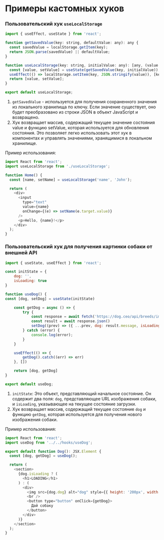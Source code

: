 # Примеры кастомных хуков

### Пользовательский хук `useLocalStorage`

```javascript
import { useEffect, useState } from 'react';

function getSavedValue(key: string, defaultValue: any): any {
  const savedValue = localStorage.getItem(key);
  return JSON.parse(savedValue) || defaultValue;
}

function useLocalStorage(key: string, initialValue: any): [any, (value: any) => void] {
  const [value, setValue] = useState(getSavedValue(key, initialValue));
  useEffect(() => localStorage.setItem(key, JSON.stringify(value)), [key, value]);
  return [value, setValue];
}

export default useLocalStorage;
```

1. `getSavedValue` - используется для получения сохраненного значения из локального хранилища по ключу. Если значение существует, оно будет преобразовано из строки JSON в объект JavaScript и возвращено. 
2. Хук возвращает массив, содержащий текущее значение состояния value и функцию setValue, которая используется для обновления состояния. Это позволяет легко использовать этот хук в компонентах и управлять значениями, хранящимися в локальном хранилище.

Пример использования:

```javascript
import React from 'react';
import useLocalStorage from './useLocalStorage';

function Home() {
  const [name, setName] = useLocalStorage('name', 'John');

  return (
    <div>
      <input
        type="text"
        value={name}
        onChange={(e) => setName(e.target.value)}
      />
      <p>Hello, {name}!</p>
    </div>
  );
}
```

### Пользовательский хук для получения картинки собаки от внешней API

```javascript
import { useState, useEffect } from 'react';

const initState = {
    dog: '',
    isLoading: true
}

function useDog() {
const [dog, setDog] = useState(initState)

    const getDog = async () => {
        try {
            const response = await fetch('https://dog.ceo/api/breeds/image/random')
            const result = await response.json()
            setDog((prev) => ({ ...prev, dog: result.message, isLoading: false}))
        } catch (error) {
            console.log(error);
        }
    }

    useEffect(() => {
        getDog().catch((err) => err)
    }, [])

    return [dog, getDog]
}

export default useDog;
```

1. `initState`: Это объект, представляющий начальное состояние. Он содержит два поля: `dog`, представляющее URL изображения собаки, и `isLoading`, указывающее на текущее состояние загрузки.
2. Хук возвращает массив, содержащий текущее состояние `dog` и функцию `getDog`, которая используется для получения нового изображения собаки.

Пример использования:

```javascript
import React from 'react';
import useDog from '../../hooks/useDog';

export default function Dog(): JSX.Element {
  const [dog, getDog] = useDog();

  return (
    <section>
      {dog.isLoading ? (
        <h1>LOADING</h1>
      ) : (
        <div>
          <img src={dog.dog} alt="dog" style={{ height: '200px', width: '200px' }} />
          <br />
          <button type="button" onClick={getDog}>
            Дай собаку
          </button>
        </div>
      )}
    </section>
  );
}
```
